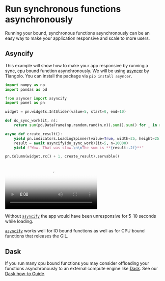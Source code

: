 # Run synchronous functions asynchronously

Running your bound, synchronous functions asynchronously can be an easy way to make your application responsive and scale to more users.

## Asyncify

This example will show how to make your app responsive by running a sync, cpu bound function asynchronously. We will be using [asyncer](https://asyncer.tiangolo.com) by Tiangolo. You can install the package via `pip install asyncer`.

```python
import numpy as np
import pandas as pd

from asyncer import asyncify
import panel as pn

widget = pn.widgets.IntSlider(value=5, start=0, end=10)

def do_sync_work(it, n):
    return sum(pd.DataFrame(np.random.rand(n,n)).sum().sum() for _ in range(it))

async def create_result():
    yield pn.indicators.LoadingSpinner(value=True, width=25, height=25)
    result = await asyncify(do_sync_work)(it=5, n=10000)
    yield f"Wow. That was slow.\n\nThe sum is **{result:.2f}**"

pn.Column(widget.rx() + 1, create_result).servable()
```

<video controls="" poster="../../_static/images/asyncify.png" style="max-height: 400px; max-width: 100%;">
    <source src="https://assets.holoviz.org/panel/how_to/concurrency/asyncify.mp4" type="video/mp4">
    Your browser does not support the video tag.
</video>

Without [`asyncify`](https://asyncer.tiangolo.com/tutorial/asyncify/) the app would have been unresponsive for 5-10 seconds while loading.

[`asyncify`](https://asyncer.tiangolo.com/tutorial/asyncify/) works well for IO bound functions as well as for CPU bound functions that releases the GIL.

## Dask

If you run many cpu bound functions you may consider offloading your functions asynchronously to an external compute engine like [Dask](https://www.dask.org/). See our [Dask how-to Guide](../performance/dask.md).
